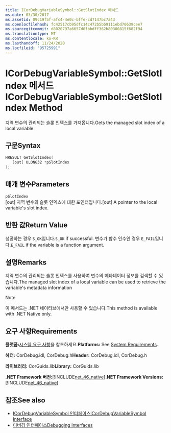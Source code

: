 ```yaml
---
title: ICorDebugVariableSymbol::GetSlotIndex 메서드
ms.date: 03/30/2017
ms.assetid: 09c19f5f-afc4-4e0c-bffe-cd7147bc7a43
ms.openlocfilehash: fc42517cb95dfc14c472b5bb9111ebd70639cee7
ms.sourcegitcommit: d8020797a6657d0fbbdff362b80300815f682f94
ms.translationtype: MT
ms.contentlocale: ko-KR
ms.lasthandoff: 11/24/2020
ms.locfileid: "95725991"
---
```

# <a name="icordebugvariablesymbolgetslotindex-method"></a><span data-ttu-id="75e16-102">ICorDebugVariableSymbol::GetSlotIndex 메서드</span><span class="sxs-lookup"><span data-stu-id="75e16-102">ICorDebugVariableSymbol::GetSlotIndex Method</span></span>

<span data-ttu-id="75e16-103">지역 변수의 관리되는 슬롯 인덱스를 가져옵니다.</span><span class="sxs-lookup"><span data-stu-id="75e16-103">Gets the managed slot index of a local variable.</span></span>  
  
## <a name="syntax"></a><span data-ttu-id="75e16-104">구문</span><span class="sxs-lookup"><span data-stu-id="75e16-104">Syntax</span></span>  
  
```cpp  
HRESULT GetSlotIndex(  
   [out] ULONG32 *pSlotIndex  
);  
```  
  
## <a name="parameters"></a><span data-ttu-id="75e16-105">매개 변수</span><span class="sxs-lookup"><span data-stu-id="75e16-105">Parameters</span></span>  

 `pSlotIndex`  
 <span data-ttu-id="75e16-106">[out] 지역 변수의 슬롯 인덱스에 대한 포인터입니다.</span><span class="sxs-lookup"><span data-stu-id="75e16-106">[out] A pointer to the local variable's slot index.</span></span>  
  
## <a name="return-value"></a><span data-ttu-id="75e16-107">반환 값</span><span class="sxs-lookup"><span data-stu-id="75e16-107">Return Value</span></span>  

 <span data-ttu-id="75e16-108">성공하는 경우 `S_OK`입니다.</span><span class="sxs-lookup"><span data-stu-id="75e16-108">`S_OK` if successful.</span></span> <span data-ttu-id="75e16-109">변수가 함수 인수인 경우 `E_FAIL`입니다.</span><span class="sxs-lookup"><span data-stu-id="75e16-109">`E_FAIL` if the variable is a function argument.</span></span>  
  
## <a name="remarks"></a><span data-ttu-id="75e16-110">설명</span><span class="sxs-lookup"><span data-stu-id="75e16-110">Remarks</span></span>  

 <span data-ttu-id="75e16-111">지역 변수의 관리되는 슬롯 인덱스를 사용하여 변수의 메타데이터 정보를 검색할 수 있습니다.</span><span class="sxs-lookup"><span data-stu-id="75e16-111">The managed slot index of a local variable can be used to retrieve the variable's metadata information</span></span>  
  
> [!NOTE]
> <span data-ttu-id="75e16-112">이 메서드는 .NET 네이티브에서만 사용할 수 있습니다.</span><span class="sxs-lookup"><span data-stu-id="75e16-112">This method is available with .NET Native only.</span></span>  
  
## <a name="requirements"></a><span data-ttu-id="75e16-113">요구 사항</span><span class="sxs-lookup"><span data-stu-id="75e16-113">Requirements</span></span>  

 <span data-ttu-id="75e16-114">**플랫폼:**[시스템 요구 사항](../../get-started/system-requirements.md)을 참조하세요.</span><span class="sxs-lookup"><span data-stu-id="75e16-114">**Platforms:** See [System Requirements](../../get-started/system-requirements.md).</span></span>  
  
 <span data-ttu-id="75e16-115">**헤더:** CorDebug.idl, CorDebug.h</span><span class="sxs-lookup"><span data-stu-id="75e16-115">**Header:** CorDebug.idl, CorDebug.h</span></span>  
  
 <span data-ttu-id="75e16-116">**라이브러리:** CorGuids.lib</span><span class="sxs-lookup"><span data-stu-id="75e16-116">**Library:** CorGuids.lib</span></span>  
  
 <span data-ttu-id="75e16-117">**.NET Framework 버전:**[!INCLUDE[net_46_native](../../../../includes/net-46-native-md.md)]</span><span class="sxs-lookup"><span data-stu-id="75e16-117">**.NET Framework Versions:** [!INCLUDE[net_46_native](../../../../includes/net-46-native-md.md)]</span></span>  
  
## <a name="see-also"></a><span data-ttu-id="75e16-118">참조</span><span class="sxs-lookup"><span data-stu-id="75e16-118">See also</span></span>

- [<span data-ttu-id="75e16-119">ICorDebugVariableSymbol 인터페이스</span><span class="sxs-lookup"><span data-stu-id="75e16-119">ICorDebugVariableSymbol Interface</span></span>](icordebugvariablesymbol-interface.md)
- [<span data-ttu-id="75e16-120">디버깅 인터페이스</span><span class="sxs-lookup"><span data-stu-id="75e16-120">Debugging Interfaces</span></span>](debugging-interfaces.md)
